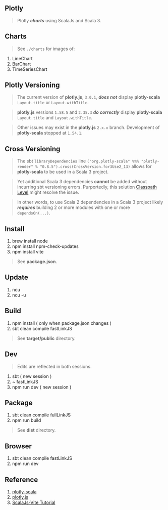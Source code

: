 Plotly
------
>Plotly ***charts*** using ScalaJs and Scala 3.

Charts
------
>See ```./charts``` for images of:
1. LineChart
2. BarChart
3. TimeSeriesChart

Plotly Versioning
-----------------
>The current version of **plotly.js**, ```3.0.1```, ***does not*** display **plotly-scala** ```Layout.title``` or ```Layout.withTitle```.

>**plotly.js** versions ```1.58.5``` and ```2.35.3``` ***do correctly*** display **plotly-scala** ```Layout.title``` and ```Layout.withTitle```.

>Other issues may exist in the **plotly.js** ```2.x.x``` branch. Development of **plotly-scala** stopped at ```1.54.1```.

Cross Versioning
----------------
>The sbt ```libraryDependencies``` line ```("org.plotly-scala" %%% "plotly-render" % "0.8.5").cross(CrossVersion.for3Use2_13)``` allows for
>**plotly-scala** to be used in a Scala 3 project.

>Yet additional Scala 3 dependencies **cannot** be added without incurring sbt versioning errors. Purportedly, this solution [Classpath Level](https://docs.scala-lang.org/scala3/guides/migration/compatibility-classpath.html) might resolve the issue.

>In other words, to use Scala 2 dependencies in a Scala 3 project likely ***requires*** building 2 or more modules with one or more
>```dependsOn(...)```.

Install
-------
1. brew install node
2. npm install npm-check-updates
3. npm install vite
>See **package.json**.

Update
------
1. ncu
2. ncu -u

Build
-----
1. npm install ( only when package.json changes )
2. sbt clean compile fastLinkJS
>See **target/public** directory.

Dev
---
>Edits are reflected in both sessions.
1. sbt ( new session )
2. ~ fastLinkJS
3. npm run dev ( new session )

Package
-------
1. sbt clean compile fullLinkJS
2. npm run build
>See **dist** directory.

Browser
-------
1. sbt clean compile fastLinkJS
2. npm run dev

Reference
---------
1. [plotly-scala](https://github.com/alexarchambault/plotly-scala)
2. [plotly.js](https://www.npmjs.com/package/plotly.js/v/1.47.4?activeTab=versions)
3. [ScalaJs-Vite Tutorial](https://www.scala-js.org/doc/tutorial/scalajs-vite.html)